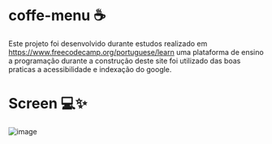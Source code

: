 # coffe-menu ☕
Este projeto foi desenvolvido durante estudos realizado em https://www.freecodecamp.org/portuguese/learn uma plataforma de ensino a programação
durante a construção deste site foi utilizado das boas praticas a acessibilidade e indexação do google.
# Screen 💻✨
![image](https://user-images.githubusercontent.com/63679873/221644951-32aeb2a9-3741-4381-9c73-52001dfcbaaf.png)
